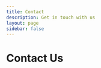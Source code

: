 ```yaml
---
title: Contact
description: Get in touch with us
layout: page
sidebar: false
---
```


# Contact Us

<ContactForm />

<script setup>
import ContactForm from './.vitepress/components/ContactForm.vue'
</script>
